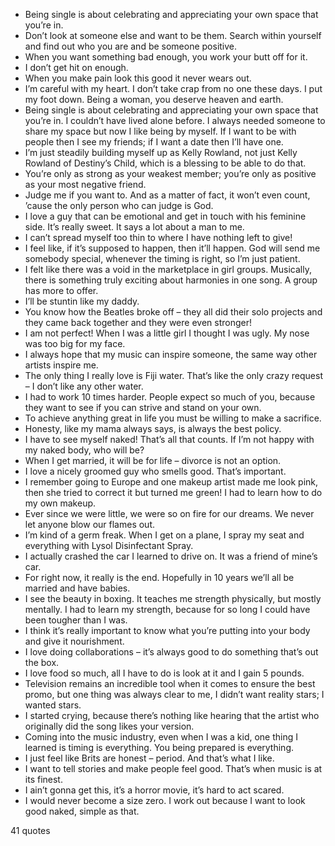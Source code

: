  - Being single is about celebrating and appreciating your own space that you’re in.
 - Don’t look at someone else and want to be them. Search within yourself and find out who you are and be someone positive.
 - When you want something bad enough, you work your butt off for it.
 - I don’t get hit on enough.
 - When you make pain look this good it never wears out.
 - I’m careful with my heart. I don’t take crap from no one these days. I put my foot down. Being a woman, you deserve heaven and earth.
 - Being single is about celebrating and appreciating your own space that you’re in. I couldn’t have lived alone before. I always needed someone to share my space but now I like being by myself. If I want to be with people then I see my friends; if I want a date then I’ll have one.
 - I’m just steadily building myself up as Kelly Rowland, not just Kelly Rowland of Destiny’s Child, which is a blessing to be able to do that.
 - You’re only as strong as your weakest member; you’re only as positive as your most negative friend.
 - Judge me if you want to. And as a matter of fact, it won’t even count, ’cause the only person who can judge is God.
 - I love a guy that can be emotional and get in touch with his feminine side. It’s really sweet. It says a lot about a man to me.
 - I can’t spread myself too thin to where I have nothing left to give!
 - I feel like, if it’s supposed to happen, then it’ll happen. God will send me somebody special, whenever the timing is right, so I’m just patient.
 - I felt like there was a void in the marketplace in girl groups. Musically, there is something truly exciting about harmonies in one song. A group has more to offer.
 - I’ll be stuntin like my daddy.
 - You know how the Beatles broke off – they all did their solo projects and they came back together and they were even stronger!
 - I am not perfect! When I was a little girl I thought I was ugly. My nose was too big for my face.
 - I always hope that my music can inspire someone, the same way other artists inspire me.
 - The only thing I really love is Fiji water. That’s like the only crazy request – I don’t like any other water.
 - I had to work 10 times harder. People expect so much of you, because they want to see if you can strive and stand on your own.
 - To achieve anything great in life you must be willing to make a sacrifice.
 - Honesty, like my mama always says, is always the best policy.
 - I have to see myself naked! That’s all that counts. If I’m not happy with my naked body, who will be?
 - When I get married, it will be for life – divorce is not an option.
 - I love a nicely groomed guy who smells good. That’s important.
 - I remember going to Europe and one makeup artist made me look pink, then she tried to correct it but turned me green! I had to learn how to do my own makeup.
 - Ever since we were little, we were so on fire for our dreams. We never let anyone blow our flames out.
 - I’m kind of a germ freak. When I get on a plane, I spray my seat and everything with Lysol Disinfectant Spray.
 - I actually crashed the car I learned to drive on. It was a friend of mine’s car.
 - For right now, it really is the end. Hopefully in 10 years we’ll all be married and have babies.
 - I see the beauty in boxing. It teaches me strength physically, but mostly mentally. I had to learn my strength, because for so long I could have been tougher than I was.
 - I think it’s really important to know what you’re putting into your body and give it nourishment.
 - I love doing collaborations – it’s always good to do something that’s out the box.
 - I love food so much, all I have to do is look at it and I gain 5 pounds.
 - Television remains an incredible tool when it comes to ensure the best promo, but one thing was always clear to me, I didn’t want reality stars; I wanted stars.
 - I started crying, because there’s nothing like hearing that the artist who originally did the song likes your version.
 - Coming into the music industry, even when I was a kid, one thing I learned is timing is everything. You being prepared is everything.
 - I just feel like Brits are honest – period. And that’s what I like.
 - I want to tell stories and make people feel good. That’s when music is at its finest.
 - I ain’t gonna get this, it’s a horror movie, it’s hard to act scared.
 - I would never become a size zero. I work out because I want to look good naked, simple as that.

41 quotes